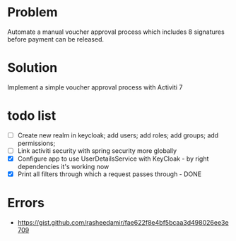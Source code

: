 # Problem

Automate a manual voucher approval process which includes 8 signatures before payment can be released.

# Solution

Implement a simple voucher approval process with Activiti 7

# todo list

- [ ] Create new realm in keycloak; add users; add roles; add groups; add permissions;
- [ ] Link activiti security with spring security more globally
- [X] Configure app to use UserDetailsService with KeyCloak - by right dependencies it's working now
- [X] Print all filters through which a request passes through - DONE

# Errors

- https://gist.github.com/rasheedamir/fae622f8e4bf5bcaa3d498026ee3e709